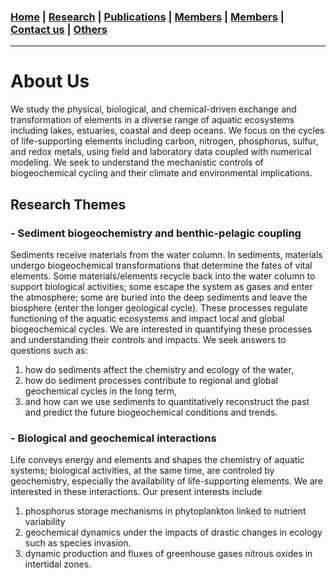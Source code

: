 ### [**Home**](README.md) | [**Research**](pages/research.md) | [**Publications**](pages/publications.md) | [**Members**](pages/people.md) | [**Members**](pages/people.md) | [**Contact us**](pages/joinus.md) | [**Others**](pages/news.md) 
---

# About Us
We study the physical, biological, and chemical-driven exchange and transformation of elements in a diverse range of aquatic ecosystems including lakes, estuaries, coastal and deep oceans. We focus on the cycles of life-supporting elements including carbon, nitrogen, phosphorus, sulfur, and redox metals, using field and laboratory data coupled with numerical modeling. We seek to understand the mechanistic controls of biogeochemical cycling and their climate and environmental implications. 

## Research Themes 

### - Sediment biogeochemistry and benthic-pelagic coupling 
Sediments receive materials from the water column. In sediments, materials undergo biogeochemical transformations that determine the fates of vital elements. Some materials/elements recycle back into the water column to support biological activities; some escape the system as gases and enter the atmosphere; some are buried into the deep sediments and leave the biosphere (enter the longer geological cycle). These processes regulate functioning of the aquatic ecosystems and impact local and global biogeochemical cycles. We are interested in quantifying these processes and understanding their controls and impacts. We seek answers to questions such as: 
1. how do sediments affect the chemistry and ecology of the water, 
2. how do sediment processes contribute to regional and global geochemical cycles in the long term, 
3. and how can we use sediments to quantitatively reconstruct the past and predict the future biogeochemical conditions and trends.

### - Biological and geochemical interactions 

Life conveys energy and elements and shapes the chemistry of aquatic systems; biological activities, at the same time, are controled by geochemistry, especially the availability of life-supporting elements. We are interested in these interactions. Our present interests include 
1. phosphorus storage mechanisms in phytoplankton linked to nutrient variability  
2. geochemical dynamics under the impacts of drastic changes in ecology such as species invasion. 
3. dynamic production and fluxes of greenhouse gases nitrous oxides in intertidal zones. 

